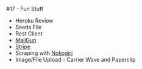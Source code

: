 #17 - Fun Stuff

* Heroku Review
* Seeds File
* Rest Client
* [MailGun](http://www.mailgun.com/)
* [Stripe](https://stripe.com/docs/checkout/guides/rails)
* Scraping with [Nokogiri](http://railscasts.com/episodes/190-screen-scraping-with-nokogiri)
* Image/File Upload - Carrier Wave and Paperclip
